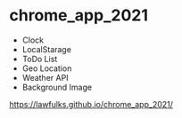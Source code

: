 # chrome_app_2021

- Clock
- LocalStarage
- ToDo List
- Geo Location
- Weather API
- Background Image

https://lawfulks.github.io/chrome_app_2021/
